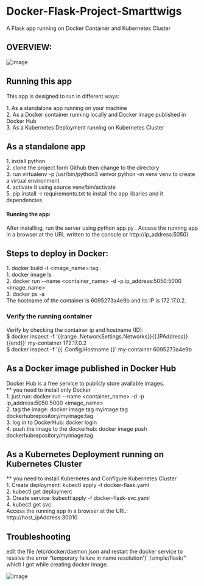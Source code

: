 # Docker-Flask-Project-Smarttwigs
A Flask app running on Docker Container and Kubernetes Cluster
## OVERVIEW:

![image](https://user-images.githubusercontent.com/70618235/203452245-e6726503-1048-4aa4-91d6-7c04679731d1.png)

## Running this app
<sub3>This app is designed to run in different ways:</sub3></br>

<sub1>1. As a standalone app running on your machine</sub1></br>
<sub1>2. As a Docker container running locally and Docker image published in Docker Hub</sub1></br>
<sub1>3. As a Kubernetes Deployment running on Kubernetes Cluster</sub1></br>
## As a standalone app
<sub1>1. install python</sub1></br>
<sub1>2. clone the project form Github then change to the directory</sub1></br>
<sub1>3. run virtualenv -p /usr/bin/python3 venvor python -m venv venv to create a virtual environment</sub1></br>
<sub1>4. activate it using source venv/bin/activate</sub1></br>
<sub1>5. pip install -r requirements.txt to install the app libaries and it dependencies</sub1></br>
#### Running the app:
<sub3>After installing, run the server using python app.py . Access the running app in a browser at the URL written to the console or http://ip_address:5050)</sub3></br>
## Steps to deploy in Docker: 
<sub1>1. docker build -t <image_name>:tag . </sub1></br>
<sub1>1. docker image ls </sub1></br>
<sub1>2. docker run --name <container_name> -d -p ip_address:5050:5000 <image_name> </sub1></br>
<sub1>3. docker ps -a</sub1></br>
 The hostname of the container is 6095273a4e9b and its IP is 172.17.0.2.
### Verify the running container
<sub3>Verify by checking the container ip and hostname (ID):</sub1></br>
<sub1>$ docker inspect -f '{{range .NetworkSettings.Networks}}{{.IPAddress}}{{end}}' my-container 172.17.0.2</sub1></br>
<sub1>$ docker inspect -f '{{ .Config.Hostname }}' my-container 6095273a4e9b</sub1></br>
## As a Docker image published in Docker Hub
<sub4>Docker Hub is a free service to publicly store available images.</sub4></br>
<sub1> ** you need to install only Docker</sub1></br>
<sub1>1. just run:  docker run --name <container_name> -d -p ip_address:5050:5000 <image_name> </sub1></br>
<sub1>2. tag the image: docker image tag myimage:tag dockerhubrepository/myimage:tag</sub1></br>
<sub1>3. log in to DockerHub:  docker login</sub1></br>
<sub1>4. push the image to the dockerhub: docker image push dockerhubrepository/myimage:tag</sub1></br>
## As a Kubernetes Deployment running on Kubernetes Cluster
<sub1> ** you need to install Kubernetes and Configure Kubernetes Cluster</sub1></br>
<sub1>1. Create deployment: kubectl apply -f docker-flask.yaml </sub1></br>
<sub1>2. kubectl get deployment </sub1></br>
<sub1>3. Create service: kubectl apply -f docker-flask-svc.yaml </sub1></br>
<sub1>4. kubectl get svc</sub1></br>
<sub2> Access the running app in a browser at the URL: http://host_ipAddress:30010 </sub2></br>
## Troubleshooting
edit the file  /etc/docker/daemon.json and restart the docker service to resolve the error “temporary failure in name resolution')' /simple/flask/” which I got while creating docker image.

![image](https://user-images.githubusercontent.com/70618235/203617094-c1662eb8-8c8f-44a7-9b4a-5f5520a03290.png)
